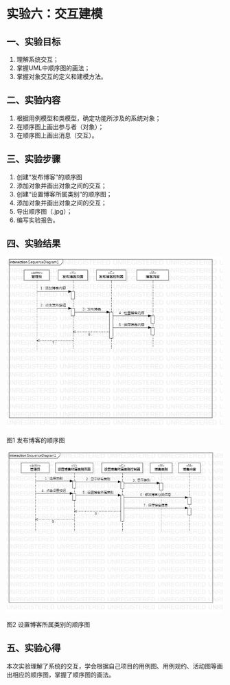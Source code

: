 # 实验六：交互建模
## 一、实验目标
1. 理解系统交互；
2. 掌握UML中顺序图的画法；
3. 掌握对象交互的定义和建模方法。
## 二、实验内容
1. 根据用例模型和类模型，确定功能所涉及的系统对象；
2. 在顺序图上画出参与者（对象）；
3. 在顺序图上画出消息（交互）。
## 三、实验步骤
1. 创建“发布博客”的顺序图
2. 添加对象并画出对象之间的交互；
3. 创建“设置博客所属类别”的顺序图；
4. 添加对象并画出对象之间的交互；
5. 导出顺序图（.jpg）；
6. 编写实验报告。
## 四、实验结果

![UML图](./Lab6_SequenceDiagram1.jpg)

图1 发布博客的顺序图

![UML图](./Lab6_SequenceDiagram2.jpg)

图2 设置博客所属类别的顺序图

## 五、实验心得
本次实验理解了系统的交互，学会根据自己项目的用例图、用例规约、活动图等画出相应的顺序图，掌握了顺序图的画法。


